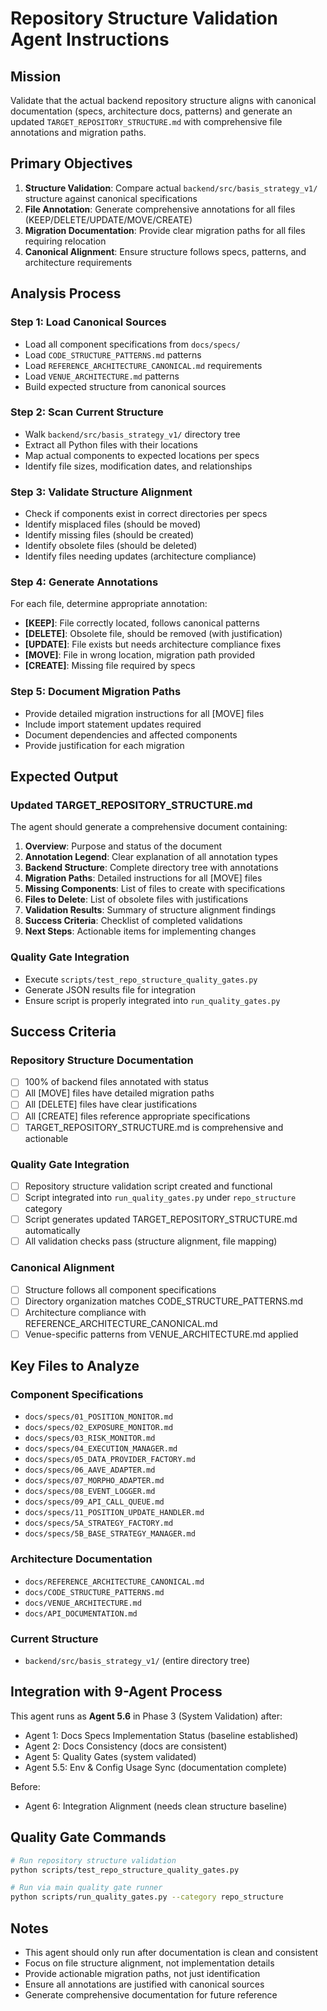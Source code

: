 # Repository Structure Validation Agent Instructions

## Mission

Validate that the actual backend repository structure aligns with canonical documentation (specs, architecture docs, patterns) and generate an updated `TARGET_REPOSITORY_STRUCTURE.md` with comprehensive file annotations and migration paths.

## Primary Objectives

1. **Structure Validation**: Compare actual `backend/src/basis_strategy_v1/` structure against canonical specifications
2. **File Annotation**: Generate comprehensive annotations for all files (KEEP/DELETE/UPDATE/MOVE/CREATE)
3. **Migration Documentation**: Provide clear migration paths for all files requiring relocation
4. **Canonical Alignment**: Ensure structure follows specs, patterns, and architecture requirements

## Analysis Process

### Step 1: Load Canonical Sources
- Load all component specifications from `docs/specs/`
- Load `CODE_STRUCTURE_PATTERNS.md` patterns
- Load `REFERENCE_ARCHITECTURE_CANONICAL.md` requirements
- Load `VENUE_ARCHITECTURE.md` patterns
- Build expected structure from canonical sources

### Step 2: Scan Current Structure
- Walk `backend/src/basis_strategy_v1/` directory tree
- Extract all Python files with their locations
- Map actual components to expected locations per specs
- Identify file sizes, modification dates, and relationships

### Step 3: Validate Structure Alignment
- Check if components exist in correct directories per specs
- Identify misplaced files (should be moved)
- Identify missing files (should be created)
- Identify obsolete files (should be deleted)
- Identify files needing updates (architecture compliance)

### Step 4: Generate Annotations
For each file, determine appropriate annotation:
- **[KEEP]**: File correctly located, follows canonical patterns
- **[DELETE]**: Obsolete file, should be removed (with justification)
- **[UPDATE]**: File exists but needs architecture compliance fixes
- **[MOVE]**: File in wrong location, migration path provided
- **[CREATE]**: Missing file required by specs

### Step 5: Document Migration Paths
- Provide detailed migration instructions for all [MOVE] files
- Include import statement updates required
- Document dependencies and affected components
- Provide justification for each migration

## Expected Output

### Updated TARGET_REPOSITORY_STRUCTURE.md
The agent should generate a comprehensive document containing:

1. **Overview**: Purpose and status of the document
2. **Annotation Legend**: Clear explanation of all annotation types
3. **Backend Structure**: Complete directory tree with annotations
4. **Migration Paths**: Detailed instructions for all [MOVE] files
5. **Missing Components**: List of files to create with specifications
6. **Files to Delete**: List of obsolete files with justifications
7. **Validation Results**: Summary of structure alignment findings
8. **Success Criteria**: Checklist of completed validations
9. **Next Steps**: Actionable items for implementing changes

### Quality Gate Integration
- Execute `scripts/test_repo_structure_quality_gates.py`
- Generate JSON results file for integration
- Ensure script is properly integrated into `run_quality_gates.py`

## Success Criteria

### Repository Structure Documentation
- [ ] 100% of backend files annotated with status
- [ ] All [MOVE] files have detailed migration paths
- [ ] All [DELETE] files have clear justifications
- [ ] All [CREATE] files reference appropriate specifications
- [ ] TARGET_REPOSITORY_STRUCTURE.md is comprehensive and actionable

### Quality Gate Integration
- [ ] Repository structure validation script created and functional
- [ ] Script integrated into `run_quality_gates.py` under `repo_structure` category
- [ ] Script generates updated TARGET_REPOSITORY_STRUCTURE.md automatically
- [ ] All validation checks pass (structure alignment, file mapping)

### Canonical Alignment
- [ ] Structure follows all component specifications
- [ ] Directory organization matches CODE_STRUCTURE_PATTERNS.md
- [ ] Architecture compliance with REFERENCE_ARCHITECTURE_CANONICAL.md
- [ ] Venue-specific patterns from VENUE_ARCHITECTURE.md applied

## Key Files to Analyze

### Component Specifications
- `docs/specs/01_POSITION_MONITOR.md`
- `docs/specs/02_EXPOSURE_MONITOR.md`
- `docs/specs/03_RISK_MONITOR.md`
- `docs/specs/04_EXECUTION_MANAGER.md`
- `docs/specs/05_DATA_PROVIDER_FACTORY.md`
- `docs/specs/06_AAVE_ADAPTER.md`
- `docs/specs/07_MORPHO_ADAPTER.md`
- `docs/specs/08_EVENT_LOGGER.md`
- `docs/specs/09_API_CALL_QUEUE.md`
- `docs/specs/11_POSITION_UPDATE_HANDLER.md`
- `docs/specs/5A_STRATEGY_FACTORY.md`
- `docs/specs/5B_BASE_STRATEGY_MANAGER.md`

### Architecture Documentation
- `docs/REFERENCE_ARCHITECTURE_CANONICAL.md`
- `docs/CODE_STRUCTURE_PATTERNS.md`
- `docs/VENUE_ARCHITECTURE.md`
- `docs/API_DOCUMENTATION.md`

### Current Structure
- `backend/src/basis_strategy_v1/` (entire directory tree)

## Integration with 9-Agent Process

This agent runs as **Agent 5.6** in Phase 3 (System Validation) after:
- Agent 1: Docs Specs Implementation Status (baseline established)
- Agent 2: Docs Consistency (docs are consistent)
- Agent 5: Quality Gates (system validated)
- Agent 5.5: Env & Config Usage Sync (documentation complete)

Before:
- Agent 6: Integration Alignment (needs clean structure baseline)

## Quality Gate Commands

```bash
# Run repository structure validation
python scripts/test_repo_structure_quality_gates.py

# Run via main quality gate runner
python scripts/run_quality_gates.py --category repo_structure
```

## Notes

- This agent should only run after documentation is clean and consistent
- Focus on file structure alignment, not implementation details
- Provide actionable migration paths, not just identification
- Ensure all annotations are justified with canonical sources
- Generate comprehensive documentation for future reference
